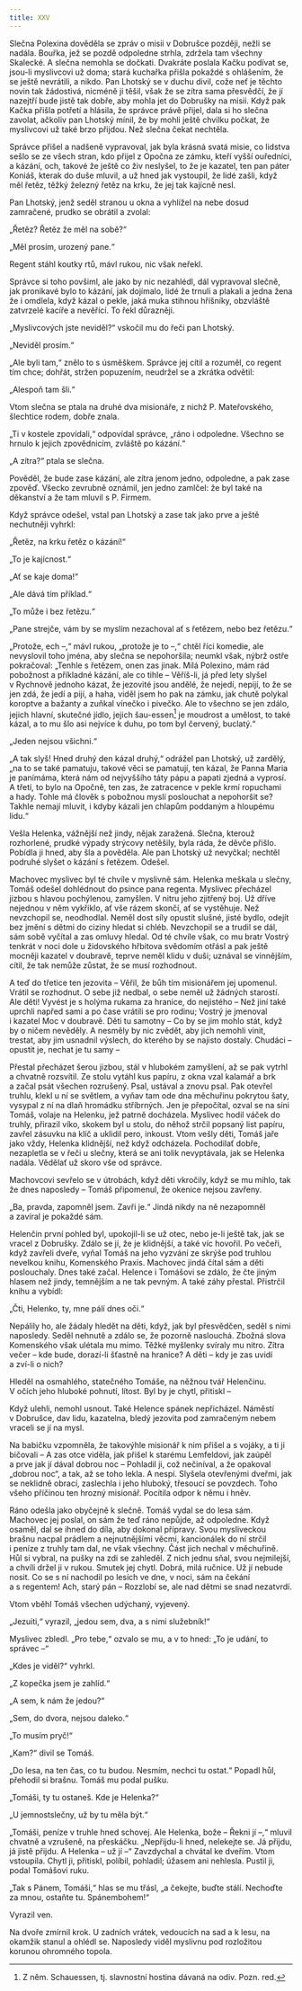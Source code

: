 ```yaml
---
title: XXV
---
```


Slečna Polexina dověděla se zpráv o misii v Dobrušce později, nežli se nadála. Bouřka, jež se pozdě odpoledne strhla, zdržela tam všechny Skalecké. A slečna nemohla se dočkati. Dvakráte poslala Kačku podívat se, jsou-li myslivcovi už doma; stará kuchařka přišla pokaždé s ohlášením, že se ještě nevrátili, a nikdo. Pan Lhotský se v duchu divil, cože neť je těchto novin tak žádostivá, nicméně ji těšil, však že se zítra sama přesvědčí, že jí nazejtří bude jistě tak dobře, aby mohla jet do Dobrušky na misii. Když pak Kačka přišla potřetí a hlásila, že správce právě přijel, dala si ho slečna zavolat, ačkoliv pan Lhotský mínil, že by mohli ještě chvilku počkat, že myslivcovi už také brzo přijdou. Než slečna čekat nechtěla.

Správce přišel a nadšeně vypravoval, jak byla krásná svatá misie, co lidstva sešlo se ze všech stran, kdo přijel z Opočna ze zámku, kteří vyšší ouředníci, a kázání, och, takové že ještě co živ neslyšel, to že je kazatel, ten pan páter Koniáš, kterak do duše mluvil, a už hned jak vystoupil, že lidé zašli, když měl řetěz, těžký železný řetěz na krku, že jej tak kajícně nesl.

Pan Lhotský, jenž seděl stranou u okna a vyhlížel na nebe dosud zamračené, prudko se obrátil a zvolal:

„Řetěz? Řetěz že měl na sobě?“

„Měl prosím, urozený pane.“

Regent stáhl koutky rtů, mávl rukou, nic však neřekl.

Správce si toho povšiml, ale jako by nic nezahlédl, dál vypravoval slečně, jak pronikavé bylo to kázání, jak dojímalo, lidé že trnuli a plakali a jedna žena že i omdlela, když kázal o pekle, jaká muka stihnou hříšníky, obzvláště zatvrzelé kacíře a nevěřící. To řekl důrazněji.

„Myslivcových jste neviděl?“ vskočil mu do řeči pan Lhotský.

„Neviděl prosím.“

„Ale byli tam,“ znělo to s úsměškem. Správce jej cítil a rozuměl, co re­gent tím chce; dohřát, stržen popuzením, neudržel se a zkrátka odvětil:

„Alespoň tam šli.“

Vtom slečna se ptala na druhé dva misionáře, z nichž P. Mateřovského, šlechtice rodem, dobře znala.

„Ti v kostele zpovídali,“ odpovídal správce, „ráno i odpoledne. Všechno se hrnulo k jejich zpovědnicím, zvláště po kázání.“

„A zítra?“ ptala se slečna.

Pověděl, že bude zase kázání, ale zítra jenom jedno, odpoledne, a pak zase zpověď. Všecko zevrubně oznámil, jen jedno zamlčel: že byl také na děkanství a že tam mluvil s P. Firmem.

Když správce odešel, vstal pan Lhotský a zase tak jako prve a ještě nechutněji vyhrkl:

„Řetěz, na krku řetěz o kázání!“

„To je kajícnost.“

„Ať se kaje doma!“

„Ale dává tím příklad.“

„To může i bez řetězu.“

„Pane strejče, vám by se myslím nezachoval ať s řetězem, nebo bez řetězu.“

„Protože, ech –,“ mávl rukou, „protože je to –,“ chtěl říci komedie, ale nevyslovil toho jména, aby slečna se nepohoršila; neumkl však, nýbrž ostře pokračoval: „Tenhle s řetězem, onen zas jinak. Milá Polexino, mám rád pobožnost a příkladné kázání, ale co tihle – Věříš-li, já před lety slyšel v Rychnově jednoho kázat, že jezovité jsou andělé, že nejedí, nepijí, to že se jen zdá, že jedí a pijí, a haha, viděl jsem ho pak na zámku, jak chutě polykal koroptve a bažanty a zuňkal vínečko i pivečko. Ale to všechno se jen zdálo, jejich hlavní, skutečné jídlo, jejich šau-essen[^36] je moudrost a umělost, to také kázal, a to mu šlo asi nejvíce k duhu, po tom byl červený, buclatý.“

„Jeden nejsou všichni.“

„A tak slyš! Hned druhý den kázal druhý,“ odrážel pan Lhotský, už zardělý, „na to se také pamatuju, takové věci se pamatují, ten kázal, že Panna Maria je panímáma, která nám od nejvyššího táty pápu a papati zjedná a vyprosí. A třetí, to bylo na Opočně, ten zas, že zatracence v pekle krmí ropuchami a hady. Tohle má člověk s pobožnou myslí poslouchat a nepohoršit se? Takhle nemají mluvit, i kdyby kázali jen chlapům poddaným a hloupému lidu.“

Vešla Helenka, vážnější než jindy, nějak zaražená. Slečna, kterouž rozhorlené, prudké výpady strýcovy netěšily, byla ráda, že děvče přišlo. Pobídla ji hned, aby šla a pověděla. Ale pan Lhotský už nevyčkal; nechtěl podruhé slyšet o kázání s řetězem. Odešel.

Machovec myslivec byl té chvíle v myslivně sám. Helenka meškala u slečny, Tomáš odešel dohlédnout do psince pana regenta. Myslivec přecházel jizbou s hlavou pochýlenou, zamyšlen. V nitru jeho zjitřený boj. Už dříve nejednou v něm vykřiklo, ať vše rázem skončí, ať se vystěhuje. Než nevzchopil se, neodhodlal. Neměl dost síly opustit slušné, jisté bydlo, odejít bez jmění s dětmi do ciziny hledat si chléb. Nevzchopil se a trudil se dál, sám sobě vyčítal a zas omluvy hledal. Od té chvíle však, co mu bratr Vostrý tenkrát v noci dole u židovského hřbitova svědomím otřásl a pak ještě mocněji kazatel v doubravě, teprve neměl klidu v duši; uznával se vinnějším, cítil, že tak nemůže zůstat, že se musí rozhodnout.

A teď do třetice ten jezovita – Věřil, že bůh tím misionářem jej upomenul. Vrátil se rozhodnut. O sebe již nedbal, o sebe neměl už žádných starostí. Ale děti! Vyvést je s holýma rukama za hranice, do nejistého – Než jiní také uprchli napřed sami a po čase vrátili se pro rodinu; Vostrý je jmenoval i kazatel Moc v doubravě. Děti tu samotny – Co by se jim mohlo stát, když by o ničem nevěděly. A nesměly by nic zvědět, aby jich nemohli vinit, trestat, aby jim usnadnil výslech, do kterého by se najisto dostaly. Chudáci – opustit je, nechat je tu samy –

Přestal přecházet šerou jizbou, stál v hlubokém zamyšlení, až se pak vytrhl a chvatně rozsvítil. Ze stolu vytáhl kus papíru, z okna vzal kalamář a brk a začal psát všechen rozrušený. Psal, ustával a znovu psal. Pak otevřel truhlu, klekl u ní se světlem, a vyňav tam ode dna měchuřinu pokrytou šaty, vysypal z ní na dlaň hromádku stříbrných. Jen je přepočítal, ozval se na síni Tomáš, volaje na Helenku, jež patrně docházela. Myslivec hodil váček do truhly, přirazil víko, skokem byl u stolu, do něhož strčil popsaný list papíru, zavřel zásuvku na klíč a uklidil pero, inkoust. Vtom vešly děti, Tomáš jaře jako vždy, Helenka klidnější, než když odcházela. Pochodilať dobře, nezapletla se v řeči u slečny, která se ani tolik nevyptávala, jak se Helenka nadála. Vědělať už skoro vše od správce.

Machovcovi sevřelo se v útrobách, když děti vkročily, když se mu mihlo, tak že dnes naposledy – Tomáš připomenul, že okenice nejsou zavřeny.

„Ba, pravda, zapomněl jsem. Zavři je.“ Jindá nikdy na ně nezapomněl a zavíral je pokaždé sám.

Helenčin první pohled byl, upokojil-li se už otec, nebo je-li ještě tak, jak se vracel z Dobrušky. Zdálo se jí, že je klidnější, a také víc hovořil. Po večeři, když zavřeli dveře, vyňal Tomáš na jeho vyzvání ze skrýše pod truhlou nevelkou knihu, Komenského Praxis. Machovec jindá čítal sám a děti poslouchaly. Dnes také začal. Helence i Tomášovi se zdálo, že čte jiným hlasem než jindy, temnějším a ne tak pevným. A také záhy přestal. Přistrčil knihu a vybídl:

„Čti, Helenko, ty, mne pálí dnes oči.“

Nepálily ho, ale žádaly hledět na děti, když, jak byl přesvědčen, seděl s nimi naposledy. Seděl nehnutě a zdálo se, že pozorně naslouchá. Zbožná slova Komenského však ulétala mu mimo. Těžké myšlenky svíraly mu nitro. Zítra večer – kde bude, dorazí-li šťastně na hranice? A děti – kdy je zas uvidí a zví-li o nich?

Hleděl na osmahlého, statečného Tomáše, na něžnou tvář Helenčinu. V očích jeho hluboké pohnutí, lítost. Byl by je chytl, přitiskl –

Když ulehli, nemohl usnout. Také Helence spánek nepřicházel. Náměstí v Dobrušce, dav lidu, kazatelna, bledý jezovita pod zamračeným nebem vraceli se jí na mysl.

Na babičku vzpomněla, že takovýhle misionář k nim přišel a s vojáky, a ti ji bičovali – A zas otce viděla, jak přišel k starému Lemfeldovi, jak zaúpěl a prve jak jí dával dobrou noc – Pohladil ji, což nečiníval, a že opakoval „dobrou noc“, a tak, až se toho lekla. A nespí. Slyšela otevřenými dveřmi, jak se neklidně obrací, zaslechla i jeho hluboký, třesoucí se povzdech. Toho všeho příčinou ten hrozný misionář. Pocítila odpor k němu i hněv.

Ráno odešla jako obyčejně k slečně. Tomáš vydal se do lesa sám. Machovec jej poslal, on sám že teď ráno nepůjde, až odpoledne. Když osaměl, dal se ihned do díla, aby dokonal přípravy. Svou mysliveckou brašnu nacpal prádlem a nejnutnějšími věcmi, kancio­nálek do ní strčil i peníze z truhly tam dal, ne však všechny. Část jich nechal v měchuřině. Hůl si vybral, na pušky na zdi se zahleděl. Z nich jednu sňal, svou nejmilejší, a chvíli držel ji v rukou. Smutek jej chytl. Dobrá, milá ručnice. Už jí nebude nosit. Co se s ní nachodil po lesích ve dne, v noci, sám na čekání a s regentem! Ach, starý pán – Rozzlobí se, ale nad dětmi se snad nezatvrdí.

Vtom vběhl Tomáš všechen udýchaný, vyjevený.

„Jezuiti,“ vyrazil, „jedou sem, dva, a s nimi služebník!“

Myslivec zbledl. „Pro tebe,“ ozvalo se mu, a v to hned: „To je udání, to správec –“

„Kdes je viděl?“ vyhrkl.

„Z kopečka jsem je zahlíd.“

„A sem, k nám že jedou?“

„Sem, do dvora, nejsou daleko.“

„To musím pryč!“

„Kam?“ divil se Tomáš.

„Do lesa, na ten čas, co tu budou. Nesmím, nechci tu ostat.“ Popadl hůl, přehodil si brašnu. Tomáš mu podal pušku.

„Tomáši, ty tu ostaneš. Kde je Helenka?“

„U jemnostslečny, už by tu měla být.“

„Tomáši, peníze v truhle hned schovej. Ale Helenka, bože – Řekni jí –,“ mluvil chvatně a vzrušeně, na přeskáčku. „Nepřijdu-li hned, nelekejte se. Já přijdu, já jistě přijdu. A Helenka – už jí –“ Zavzdychal a chvátal ke dveřím. Vtom vstoupila. Chytl ji, přitiskl, políbil, pohladil; úžasem ani nehlesla. Pustil ji, podal Tomášovi ruku.

„Tak s Pánem, Tomáši,“ hlas se mu třásl, „a čekejte, buďte stálí. Nechoďte za mnou, ostaňte tu. Spánembohem!“

Vyrazil ven.

Na dvoře zmírnil krok. U zadních vrátek, vedoucích na sad a k lesu, na okamžik stanul a ohlédl se. Naposledy viděl myslivnu pod rozložitou korunou ohromného topola.

[^36]: Z něm. Schauessen, tj. slavnostní hostina dávaná na odiv. Pozn. red.
